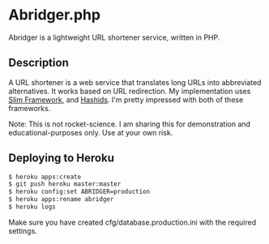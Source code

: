 #  Abridger.php
Abridger is a lightweight URL shortener service, written in PHP.

## Description
A URL shortener is a web service that translates long URLs into abbreviated alternatives. It works based on URL redirection.
My implementation uses [Slim Framework](http://www.slimframework.com/), and [Hashids](http://hashids.org). I'm pretty impressed with both of these frameworks.

Note: This is not rocket-science. I am sharing this for demonstration and educational-purposes only. Use at your own risk.

## Deploying to Heroku
```bash
$ heroku apps:create
$ git push heroku master:master
$ heroku config:set ABRIDGER=production
$ heroku apps:rename abridger
$ heroku logs
```
Make sure you have created cfg/database.production.ini with the required settings.
